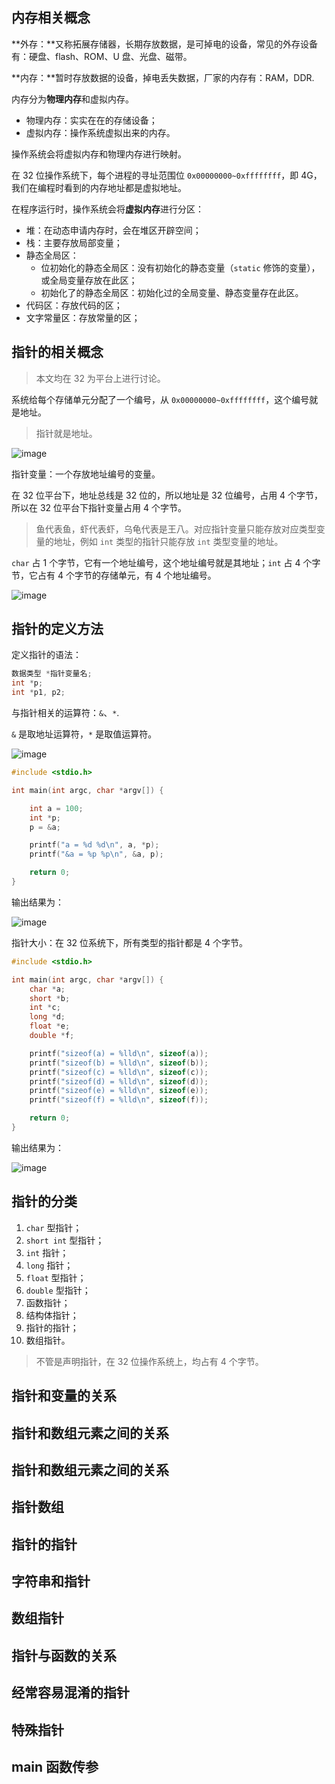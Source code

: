 ## 内存相关概念

**外存：**又称拓展存储器，长期存放数据，是可掉电的设备，常见的外存设备有：硬盘、flash、ROM、U 盘、光盘、磁带。

**内存：**暂时存放数据的设备，掉电丢失数据，厂家的内存有：RAM，DDR.

内存分为**物理内存**和虚拟内存。

- 物理内存：实实在在的存储设备；
- 虚拟内存：操作系统虚拟出来的内存。

操作系统会将虚拟内存和物理内存进行映射。

在 32 位操作系统下，每个进程的寻址范围位 `0x00000000~0xffffffff`，即 4G，我们在编程时看到的内存地址都是虚拟地址。

在程序运行时，操作系统会将**虚拟内存**进行分区：

- 堆：在动态申请内存时，会在堆区开辟空间；
- 栈：主要存放局部变量；
- 静态全局区：
  - 位初始化的静态全局区：没有初始化的静态变量（`static` 修饰的变量），或全局变量存放在此区；
  - 初始化了的静态全局区：初始化过的全局变量、静态变量存在此区。
- 代码区：存放代码的区；
- 文字常量区：存放常量的区；

## 指针的相关概念

> 本文均在 32 为平台上进行讨论。

系统给每个存储单元分配了一个编号，从 `0x00000000~0xffffffff`，这个编号就是地址。

> 指针就是地址。

![image](https://github.com/XinranSix/Computer-Graphics/assets/62458905/51a85890-ee89-4e25-9489-6545d4a5f796)

指针变量：一个存放地址编号的变量。

在 32 位平台下，地址总线是 32 位的，所以地址是 32 位编号，占用 4 个字节，所以在 32 位平台下指针变量占用 4 个字节。

> 鱼代表鱼，虾代表虾，乌龟代表是王八。对应指针变量只能存放对应类型变量的地址，例如 `int` 类型的指针只能存放 `int` 类型变量的地址。

`char` 占 1 个字节，它有一个地址编号，这个地址编号就是其地址；`int` 占 4 个字节，它占有 4 个字节的存储单元，有 4 个地址编号。

![image](https://github.com/XinranSix/Computer-Graphics/assets/62458905/67036c70-1ee8-4729-8dbf-3df54f568cd7)

## 指针的定义方法

定义指针的语法：

```c
数据类型 *指针变量名;
int *p;
int *p1, p2;
```

与指针相关的运算符：`&`、`*`.

`&` 是取地址运算符，`*` 是取值运算符。

![image](https://github.com/XinranSix/Computer-Graphics/assets/62458905/1139ce2c-7536-4c61-a440-9ed2d47bd911)

```c
#include <stdio.h>

int main(int argc, char *argv[]) {

    int a = 100;
    int *p;
    p = &a;

    printf("a = %d %d\n", a, *p);
    printf("&a = %p %p\n", &a, p);

    return 0;
}
```

输出结果为：

![image](https://github.com/XinranSix/Computer-Graphics/assets/62458905/921666e3-b0bc-40a4-8b5e-3577d2859315)

指针大小：在 32 位系统下，所有类型的指针都是 4 个字节。

```c
#include <stdio.h>

int main(int argc, char *argv[]) {
    char *a;
    short *b;
    int *c;
    long *d;
    float *e;
    double *f;

    printf("sizeof(a) = %lld\n", sizeof(a));
    printf("sizeof(b) = %lld\n", sizeof(b));
    printf("sizeof(c) = %lld\n", sizeof(c));
    printf("sizeof(d) = %lld\n", sizeof(d));
    printf("sizeof(e) = %lld\n", sizeof(e));
    printf("sizeof(f) = %lld\n", sizeof(f));

    return 0;
}
```

输出结果为：

![image](https://github.com/XinranSix/Computer-Graphics/assets/62458905/4c425eb6-d0c4-418d-be0a-5ac63d3b2ddc)

## 指针的分类

1. `char` 型指针；
2. `short int` 型指针；
3. `int` 指针；
4. `long` 指针；
5. `float` 型指针；
6. `double` 型指针；
7. 函数指针；
8. 结构体指针；
9. 指针的指针；
10. 数组指针。

> 不管是声明指针，在 32 位操作系统上，均占有 4 个字节。

## 指针和变量的关系

## 指针和数组元素之间的关系

## 指针和数组元素之间的关系

## 指针数组

## 指针的指针

## 字符串和指针

## 数组指针

## 指针与函数的关系

## 经常容易混淆的指针

## 特殊指针

## main 函数传参